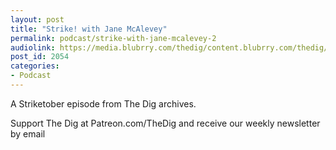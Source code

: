 ```yaml
---
layout: post
title: "Strike! with Jane McAlevey"
permalink: podcast/strike-with-jane-mcalevey-2
audiolink: https://media.blubrry.com/thedig/content.blubrry.com/thedig/The_Dig-EP_328-McAlevey.mp3
post_id: 2054
categories: 
- Podcast
---
```


A Striketober episode from The Dig archives.

Support The Dig at Patreon.com/TheDig and receive our weekly newsletter by email